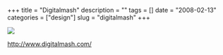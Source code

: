 +++
title = "Digitalmash"
description = ""
tags = []
date = "2008-02-13"
categories = ["design"]
slug = "digitalmash"
+++


 

  <div id="screens-thumbs" class="clearfix">
    <div class="txt-center" id="design-submission"><a href="http://www.digitalmash.com/"><img id='bluga-thumbnail-947' class='bluga-thumbnail large' src='//media.konigi.com/bluga/
wt47f279e5ba4fe_0.jpg'/></a></div>  
  </div>   
<p><a href="http://www.digitalmash.com/">http://www.digitalmash.com/</a></p>




